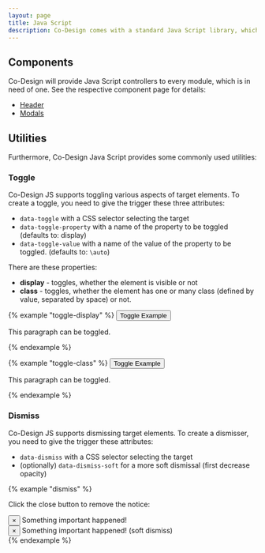 ```yaml
---
layout: page
title: Java Script
description: Co-Design comes with a standard Java Script library, which should allow you to do many things without writing a single line of Java Script yourself.
---
```


## Components

Co-Design will provide Java Script controllers to every module, which is in need of one. See the respective component page for details:

- [Header](/components/header)
- [Modals](/components/modals)

## Utilities

Furthermore, Co-Design Java Script provides some commonly used utilities:

### Toggle

Co-Design JS supports toggling various aspects of target elements. To create a toggle, you need to give the trigger these three attributes:

- `data-toggle` with a CSS selector selecting the target
- `data-toggle-property` with a name of the property to be toggled (defaults to: display)
- `data-toggle-value` with a name of the value of the property to be toggled. (defaults to: `\auto`)

There are these properties:

- **display** - toggles, whether the element is visible or not
- **class** - toggles, whether the element has one or many class (defined by value, separated by space) or not.

{% example "toggle-display" %}
<button class="button is-filled"
    data-toggle="#example-toggle-display-target">
Toggle Example</button>

<p id="example-toggle-display-target">This paragraph can be toggled.</p>
{% endexample %}

{% example "toggle-class" %}
<button class="button is-filled"
    data-toggle="#example-toggle-class-target"
    data-toggle-property="class"
    data-toggle-value="h-fw-bold">
Toggle Example</button>

<p id="example-toggle-class-target">This paragraph can be toggled.</p>
{% endexample %}

### Dismiss

Co-Design JS supports dismissing target elements. To create a dismisser, you need to give the trigger these attributes:

- `data-dismiss` with a CSS selector selecting the target
- (optionally) `data-dismiss-soft` for a more soft dismissal (first decrease opacity)

{% example "dismiss" %}
<p>Click the close button to remove the notice:</p>

<div class="notice is-danger" id="example-dismiss-target">
    <button data-dismiss="#example-dismiss-target" class="button is-close-button">&times;</button>
    Something important happened!
</div>

<div class="notice is-success" id="example-dismiss-soft-target">
    <button data-dismiss="#example-dismiss-soft-target" data-dismiss-soft class="button is-close-button">&times;</button>
    Something important happened! (soft dismiss)
</div>
{% endexample %}
